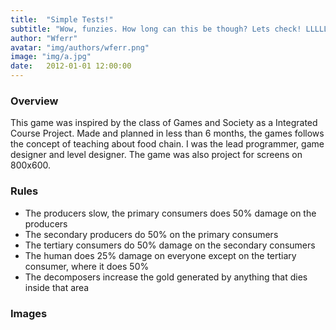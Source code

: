 ```yaml
---
title:  "Simple Tests!"
subtitle: "Wow, funzies. How long can this be though? Lets check! LLLLLLLLLLLLLLLLLLLLLLLLLLLLLLLLLLLLLLLLL! LLLLLLLLLLLLLLLLLLL! LLLLLLLLLLLLLLLLL! LLLLLLLLLLLLLLLLLLLLL! LLLLLLLLLLLLLLLLLLLLLLLLLLLLLL!LLLLLLLLLLLLLLLLLL!LLLLLLLLLLLLLLLL! MMMMMMMMMMMMM!"
author: "Wferr"
avatar: "img/authors/wferr.png"
image: "img/a.jpg"
date:   2012-01-01 12:00:00
---
```


### Overview
This game was inspired by the class of Games and Society as a Integrated Course Project. 
Made and planned in less than 6 months, the games follows the concept of teaching about food chain.
I was the lead programmer, game designer and level designer.
The game was also project for screens on 800x600.

### Rules
- The producers slow, the primary consumers does 50% damage on the producers
- The secondary producers do 50% on the primary consumers
- The tertiary consumers do 50% damage on the secondary consumers
- The human does 25% damage on everyone except on the tertiary consumer, where it does 50%
- The decomposers increase the gold generated by anything that dies inside that area

### Images